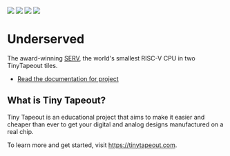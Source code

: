![](../../workflows/gds/badge.svg) ![](../../workflows/docs/badge.svg) ![](../../workflows/test/badge.svg) ![](../../workflows/fpga/badge.svg)

# Underserved

The award-winning [SERV](https://github.com/olofk/serv), the world's smallest RISC-V CPU in two TinyTapeout tiles.

- [Read the documentation for project](docs/info.md)

## What is Tiny Tapeout?

Tiny Tapeout is an educational project that aims to make it easier and cheaper than ever to get your digital and analog designs manufactured on a real chip.

To learn more and get started, visit https://tinytapeout.com.
